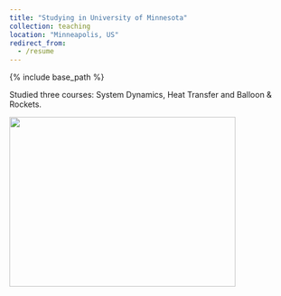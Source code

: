 ```yaml
---
title: "Studying in University of Minnesota"
collection: teaching
location: "Minneapolis, US"
redirect_from:
  - /resume
---
```

{% include base_path %}

Studied three courses: System Dynamics, Heat Transfer and Balloon & Rockets. 

<img src='https://Yp12138.github.io/images/us1.png' style='width: 400px; height: 300px;'> 

